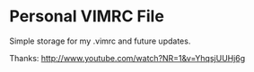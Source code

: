 Personal VIMRC File
===================
Simple storage for my .vimrc and future updates.

Thanks: http://www.youtube.com/watch?NR=1&v=YhqsjUUHj6g
